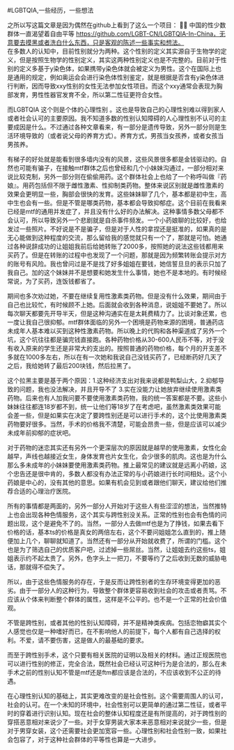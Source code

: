 #LGBTQIA,一些经历，一些想法

之所以写这篇文章是因为偶然在github上看到了这么一个项目：
🏳️‍🌈 中国的性少数群体一直渴望着自由平等
https://github.com/LGBT-CN/LGBTQIA-In-China，无意要去摸黑或者洗白什么东西，只是客观的陈述一些事实和想法。  
在多数人的认知中，目前性别就分为两种。这个性别的定义其实源自于生物学的定义，但是按照生物学的性别定义，其实这两种性别定义也是不完整的。目前对于性别的定义多基于y染色体，如果携带y染色体就会被定义为男性。这个在国际上也是通用的规定，例如奥运会会进行染色体性别鉴定，就是根据是否含有y染色体进行判断，因而导致xxy性别的女性无法参加女性项目。而这个xxy通常会表现为胸部发育，男性性器官发育不全，所以第二性征更符合女性。

而LGBTQIA 这个则是个体的心理性别 。这也是导致自己的心理性别难以得到家人或者社会认可的主要原因。我不知道多数的性别认知障碍的人心理性别不认可的主要成因是什么。不过通过各种文章看来，有一部分是遗传导致，另外一部分则是生活环境导致的（或者说父母的养育方式）。养育方式，男孩当女孩养，或者女孩当男孩养。

有梯子的好处就是能看到很多墙内没有的风景，这些风景很多都是金钱驱动的。自然也可能有骗子，在接触mtf群体之后也曾经和几个小妹妹沟通过，一部分相对来说比较克制，另外一部分则在偷偷用药。这个群体社会上也给了一个称呼叫做『药娘』。用药包括但不限于雌性激素、性抑制类药物。整体来说区别就是雌性激素的效果会更明显一些，胸部会很快的发育。这些妹妹聊了几个，基本都是初中生，高中生也会有一些。但是不管是哪类药物，基本都会导致抑郁症。这个目前在我看来已经是mtf的通用并发症了，并且没有什么好的办法解决。这种事情多数父母都不会认可，所以导致另外一个悲剧就是自杀事件频发。一个小药娘聊的比较好，也给发过一些照片。不好说是不是骗子，但是对于人性的拿捏还是挺准的，如果真的是无心能做到这种程度的交流，那么留给我的感觉就只有一个了，那就是可怕。她通过各种说辞成功的让姐姐我前后给她转账了2000多，按照她的说法这些钱都用来买药了。但是在转账的过程中也发现了一个问题，那就是因为频繁转账会提示对方的账号有风险。我也曾问过是不是找了好多姐姐在要钱，她信誓旦旦的表示只加了我自己。加的这个妹妹并不是想要和她发生什么事情，她也不是本地的。有时候经常说，为了买药，连饭钱都省了。

期间也多次劝过她，不要在继续复用性激素类药物。但是没有什么效果，期间由于自己也比较忙，有时候顾不上她。后面就会收到各种消息，说姐姐不要她了。所以每次聊天都要先开导半天，但是这种沟通实在是太耗费精力了。比谈对象还累，也一度让我自己很抑郁。mtf群体面临的另外一个困境是药物来源的困境，普通药店未成年人基本难以买到这种性激素药物。所以晚上的代购和各种渠道成了另外一个坑，这个坑往往都是骗完钱直接跑。各种药物价格从30-600人民币不等，对于没有收入原来的学生还是非常大的支出的。按照普通的药物价格，每个月的开支差不多就在1000多左右，所以在有一次她和我说自己没钱买药了，已经断药好几天了之后，我给她转了最后200块钱，然后拉黑了。

这个拉黑主要是基于两个原因：1.这种经济支出对我来说都是鸭梨山大，2.抑郁导致的问题，我也没法解决，并且开导不了 3.实在没能力让她放弃继续使用激素类药物。后来也有人加我问要不要使用激素类药物，我的统一答案都是不要。这些小妹妹往往都连18岁都不到，统一让他们等18岁了在考虑吧，虽然激素类效果可能会差一些，但是如果实在决定了要跨性别还是可以进行手术的，这个比使用激素类药物要好很多。当然，手术的价格我不清楚，可能会昂贵一些，但是应该可以减少未成年前抑郁的症状吧。

对于药物的迷恋其实还有另外一个更深层次的原因就是越早的使用激素，女性化会越早，声线也越接近女生，身体发育也片女生化，会少很多的肌肉。这也是为什么那么多未成年的小妹妹要使用激素类药物。推上最常见的建议就是远离小药娘，这个忠告还是很中肯的，多数人都没有办法正常的与小药娘进行长时间相处。这个小药娘是中心的，没有其他的意思。如果有机会见到或者跟他们聊天，建议给他们推荐合适的心理治疗医院。

所有的事情都是两面的，另外一部分人开始对于这些人有些涩涩的想法，当然推特上也会出现各种色情服务，这个其实与跨性别没关系。正常的性别也会有色情的问题出现，这个是避免不了的。当然，一部分人去做mtf也是为了挣钱，如果去看下价格的话，基本ts的价格是真女的两倍左右，这个不要问姐姐怎么直到的，推上随便加上几个，聊聊就知道了。当然还有一部分从开始就收费了，所谓的门槛。这个也是为了筛选自己的优质客户吧，过滤掉一些屌丝。当然，让姐姐去约这些ts，姐姐表示约不起太贵了。另外，色字头上一把刀，不要等约了之后收到无数的威胁电话，那就得不偿失了。

所以，由于这些色情服务的存在，于是反而让跨性别者的生存环境变得更加的恶劣。由于一部分人的这种行为，导致整个群体更容易收到社会的攻击或者责骂。不应该从个体来判断整个群体的属性，这样是不公平的。也不是一个正常的社会价值观。

不管是跨性别，或者其他的性别认知障碍，并不是精神类疾病。包括恋物癖其实个人感觉也仅是一种嗜好而已，在不影响他人的前提下，每个人都有自己选择的权利。不爱，请不要伤害，这是做人的最基础的要求。

而至于跨性别手术，这个只要有相关医院的证明以及相关的材料。通过正规医院也可以进行性别的修正，完全合法，既然社会已经认可这种行为是合法的，那么在未手术之前的性别认知不管是mtf还是ftm都应该是合法的，不应该收到不公正的待遇。

在心理性别认知的基础上，其实更难改变的是社会性别。这个需要周围人的认可，社会的认可。在一个未知的环境中，社会性别可以更简单的通过第二性征，或者平时的穿着进行识别认知。现在社会的整体认知程度还是有所提高的，对于跨性别的穿搭恶意相对来说少了一些。对于女穿男装大家本来恶意相对来说就少一些，但是对于男穿女装，这个还需要社会更加宽容一些。心理性别和社会性别一致，如果社会包容了，对于这种社会群体的平等性也算是一大进步。
